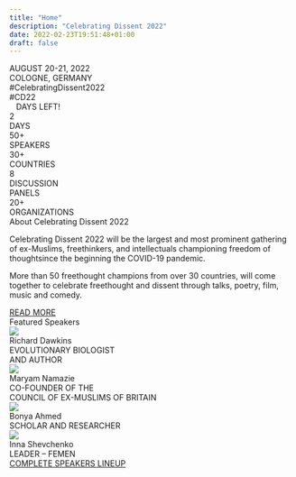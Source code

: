 ```yaml
---
title: "Home"
description: "Celebrating Dissent 2022"
date: 2022-02-23T19:51:48+01:00
draft: false
---
```


<div id="main_image_container" class="background-picture-container">

<div class="announcement-container">
    <div class="main">AUGUST 20-21, 2022<br />COLOGNE, GERMANY</div>
    <div class="details">#CelebratingDissent2022<br />#CD22</div>
    <div class="counter-container">
        <span id="days_counter">&nbsp;&nbsp;</span> DAYS LEFT!
    </div>
</div>
</div>




<div class="features-banner-container">
    <div class="feature-banner">
        <div class="number">2</div>
        <div class="description">DAYS</div>
    </div>
    <div class="feature-banner">
        <div class="number">50+</div>
        <div class="description">SPEAKERS</div>
    </div>
    <div class="feature-banner">
        <div class="number">30+</div>
        <div class="description">COUNTRIES</div>
    </div>
    <div class="feature-banner">
        <div class="number">8</div>
        <div class="description">DISCUSSION<br />PANELS</div>
    </div>
    <div class="feature-banner">
        <div class="number">20+</div>
        <div class="description">ORGANIZATIONS</div>
    </div>
</div>


<div class="line"></div>

<div class="section-container short-about-section-container">
    <div class="section-title title">About Celebrating Dissent 2022</div>
    <div class="text">
        <p>
        Celebrating Dissent 2022 will be the largest and most prominent gathering of
        ex-Muslims, freethinkers, and intellectuals championing freedom of thoughtsince the beginning the COVID-19 pandemic.
        </p>
        <p>
        More than 50 freethought champions from over 30 countries, will come together to celebrate freethought and
        dissent through talks, poetry, film, music and comedy.
        </p>
    </div>
    <a class="button" href="/about/">READ MORE</a>
</div>

<div class="line"></div>

<div class="section-container featured-speakers-container">
    <div class="section-title title">Featured Speakers</div>
    <div class="list">
        <div class="featured-speaker">
            <div class="locator">
            <img src="/program/speakers/Speakers_DAWKINS RICHARD.jpg" />
                <div class="featured-description">
                    <div class="name">Richard Dawkins</div>
                    <div class="text">EVOLUTIONARY BIOLOGIST<br />AND AUTHOR</div>
                </div>
            </div>
        </div>
        <div class="featured-speaker">
            <div class="locator">
                <img src="/program/speakers/Speakers_NAMAZIE MARYAM.jpg" />
                <div class="featured-description">
                    <div class="name">Maryam Namazie</div>
                    <div class="text">CO-FOUNDER OF THE<br />COUNCIL OF EX-MUSLIMS OF BRITAIN</div>
                </div>
            </div>
        </div>
        <div class="featured-speaker">
            <div class="locator">
                <img src="/program/speakers/Speakers_AHMED BONYA.jpg" />
                <div class="featured-description">
                    <div class="name">Bonya Ahmed</div>
                    <div class="text">SCHOLAR AND RESEARCHER</div>
                </div>
            </div>
        </div>
        <div class="featured-speaker">
            <div class="locator">
                <img src="/program/speakers/Speakers_SHEVCHENKO INNA.jpg" />
                <div class="featured-description">
                    <div class="name">Inna Shevchenko</div>
                    <div class="text">LEADER – FEMEN</div>
                </div>
            </div>
        </div>
    </div>
    <a class="button" href="/program">COMPLETE SPEAKERS LINEUP</a></div>
</div>

